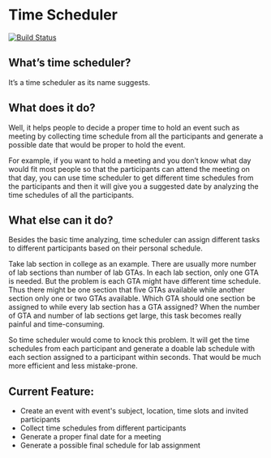 Time Scheduler
==============

[![Build Status](https://travis-ci.org/luo149/time-scheduler.svg?branch=master)](https://travis-ci.org/luo149/time-scheduler)

What’s time scheduler?
----------------------

It’s a time scheduler as its name suggests.

What does it do?
----------------

Well, it helps people to decide a proper time to hold an event such as meeting by collecting
time schedule from all the participants and generate a possible date that would be proper to 
hold the event.

For example, if you want to hold a meeting and you don’t know what day would fit most people so
that the participants can attend the meeting on that day, you can use time scheduler to get
different time schedules from the participants and then it will give you a suggested date by 
analyzing the time schedules of all the participants.

What else can it do?
--------------------

Besides the basic time analyzing, time scheduler can assign different tasks to different participants
based on their personal schedule.

Take lab section in college as an example. There are usually more number of lab sections than
number of lab GTAs. In each lab section, only one GTA is needed. 
But the problem is each GTA might have different time schedule. Thus there might be one section
that five GTAs available while another section only one or two GTAs available. Which GTA should 
one section be assigned to while every lab section has a GTA assigned? When the number of GTA 
and number of lab sections get large, this task becomes really painful and time-consuming.

So time scheduler would come to knock this problem. It will get the time schedules from each 
participant and generate a doable lab schedule with each section assigned to a participant within 
seconds. That would be much more efficient and less mistake-prone.

Current Feature:
----------------
 * Create an event with event's subject, location, time slots and invited participants
 * Collect time schedules from different participants
 * Generate a proper final date for a meeting
 * Generate a possible final schedule for lab assignment